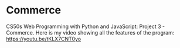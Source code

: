 # Commerce
CS50s Web Programming with Python and JavaScript: Project 3 - Commerce.
Here is my video showing all the features of the program: https://youtu.be/tKLX7CNT0yo
